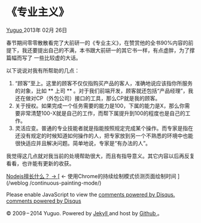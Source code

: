 #  《专业主义》

[ Yuguo ](http://yuguo.us) 2013年 02月 26日

春节期间零零散散看完了大前研一的《专业主义》，在赞赏他的全书90%内容的前提下，我还要提出自己的不满，本书跟大前研一的其它书一样，有点虚胖，为了撑篇幅而写了
一些比较虚的大话。

以下说说对我有所帮助的几点：

  1. “顾客”至上。这里的顾客不仅仅指购买产品的客人，准确地说应该指你所服务的对象，比如 ** 上司 ** 。对于我们前端开发，顾客就还包括“产品经理”，我还在做对CP（外包公司）接口的工具，那么CP就是我的顾客。 
  2. 关于授权。如果完成一个任务需要的能力是100，下属的能力是X，那么你需要非常清楚100-X就是自己的工作，而帮下属提升到100的程度也是自己的工作。 
  3. 灵活应变。普通的专业技能者就是指能按照规定完成某个操作。而专家是指在还没有规定的时候知道如何操作的人，把专家放到另一个不熟悉的环境中也能很快适应并且解决问题。简单地说，专家是“有办法的人”。 

我觉得这几点就对我当前的处境帮助很大，而且有指导意义。其它内容以后再反复看看，也许能有更新的收获。

[ Nodejs擅长什么？ → ](/weblog/node/) [ ← 使用Chrome的持续绘制模式侦测页面绘制时间 ](/weblog
/continuous-painting-mode/)

Please enable JavaScript to view the [ comments powered by Disqus.
](http://disqus.com/?ref_noscript) [ comments powered by  Disqus
](http://disqus.com)

© 2009 – 2014 Yuguo. Powered by [ Jekyll ](https://github.com/mojombo/jekyll)
and host by [ Github ](https://github.com/yuguo) 。

